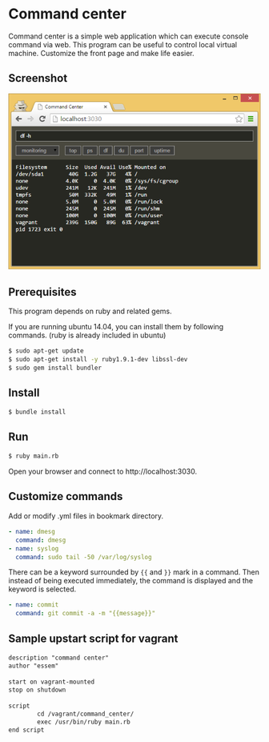 # Command center

Command center is a simple web application which can execute console command via web.
This program can be useful to control local virtual machine. Customize the front page and make life easier.

## Screenshot

![screenshot](/docs/screenshot.png?raw=true)

## Prerequisites

This program depends on ruby and related gems.

If you are running ubuntu 14.04, you can install them by following commands.
(ruby is already included in ubuntu)

```bash
$ sudo apt-get update
$ sudo apt-get install -y ruby1.9.1-dev libssl-dev
$ sudo gem install bundler
```

## Install

```
$ bundle install
```

## Run

```bash
$ ruby main.rb
```

Open your browser and connect to http://localhost:3030.

## Customize commands

Add or modify .yml files in bookmark directory.

```YAML
- name: dmesg
  command: dmesg
- name: syslog
  command: sudo tail -50 /var/log/syslog
```

There can be a keyword surrounded by `{{` and `}}` mark in a command.
Then instead of being executed immediately, the command is displayed and the keyword is selected.

```YAML
- name: commit
  command: git commit -a -m "{{message}}"
```

## Sample upstart script for vagrant

```
description "command center"
author "essem"

start on vagrant-mounted
stop on shutdown

script
        cd /vagrant/command_center/
        exec /usr/bin/ruby main.rb
end script
```
